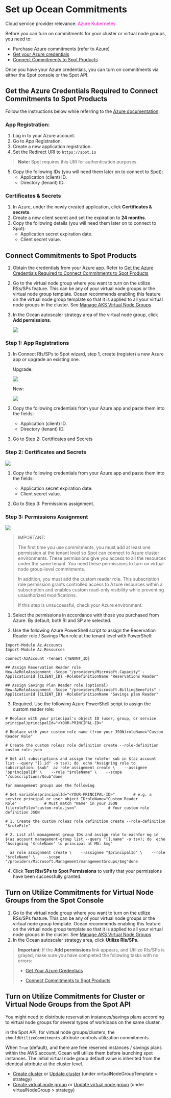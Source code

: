 <meta name="robots" content="noindex">

#  Set up Ocean Commitments

Cloud service provider relevance: <font color="#FC01CC">Azure Kubernetes</font>

Before you can turn on commitments for your cluster or virtual node groups, you need to:

*  Purchase Azure commitments (refer to Azure)
*  [Get your Azure credentials](link)
*  [Connect Commitments to Spot Products](link)

Once you have your Azure credentials, you can turn on commitments via either the Spot console or the Spot API.

##  Get the Azure Credentials Required to Connect Commitments to Spot Products

Follow the instructions below while referring to the [Azure documentation](https://learn.microsoft.com/en-us/entra/identity-platform/quickstart-register-app?tabs=certificate):

###  App Registration:

1. Log in to your Azure account.
2. Go to App Registration.
3. Create a new application registration.
4. Set the Redirect URI to `https://spot.io`

>**Note:** Spot requires this URI for authentication purposes.

5. Copy the following IDs (you will need them later on to connect to Spot):
   * Application (client) ID.
   * Directory (tenant) ID.

###  Certificates & Secrets

1.  In Azure, under the newly created application, click **Certificates & secrets**.
2.  Create a new client secret and set the expiration to **24 months**.
3.  Copy the following details (you will need them later on to connect to Spot):
    * Application secret expiration date.
    * Client secret value.


##  Connect Commitments to Spot Products

1.  Obtain the credentials from your Azure app. Refer to [Get the Azure Credentials Required to Connect Commitments to Spot Products]()
2.  Go to the virtual node group where you want to turn on the utilize RSs/SPs feature. This can be any of your virtual node groups or the virtual node group template. Ocean recommends enabling this feature on the virtual node group template so that it is applied to all your virtual node groups in the cluster. See [Manage AKS Virtual Node Groups](https://docs.spot.io/ocean/tutorials/manage-virtual-nd-groups-aks)
3.  In the Ocean autoscaler strategy area of the virtual node group, click **Add permissions**.

    <img src="https://docs.spot.io/managed-instance/_media/ocean-commis-where-to-find.png" />
    
       
###  Step 1: App Registrations

1.  In Connect RIs/SPs to Spot wizard, step 1, create (register) a new Azure app or upgrade an existing one.

    Upgrade:

    <img src="https://docs.spot.io/managed-instance/_media/commitments_register-upgrade-app.png" />

    New:

    <img src="https://docs.spot.io/managed-instance/_media/commitments-register-new-app.png" />

3. Copy the following credentials from your Azure app and paste them into the fields:
   * Application (client) ID.
   * Directory (tenant) ID.

4.  Go to Step 2: Certificates and Secrets

###  Step 2: Certificates and Secrets


<img src="https://docs.spot.io/managed-instance/_media/commitments-certs-and-secrets.png" />
    
1. Copy the following credentials from your Azure app and paste them into the fields:
   * Application secret expiration date.
   * Client secret value. 

2.  Go to Step 3: Permissions assignment.

###  Step 3: Permissions Assignment


<img src="https://docs.spot.io/managed-instance/_media/commitments-permss-with-reader.png" />

>IMPORTANT:
>
>The first time you use commitments, you must add at least one permission at the tenant level so Spot can connect to Azure cluster environments.
These permissions give you access to all the resources under the same tenant. You need these permissions to turn on virtual node group-level commitments.
>
>In addition, you must add the custom reader role. This subscription role permission grants controlled access to Azure resources within a subscription and enables custom read-only visibility while preventing unauthorized modifications.
>
>If this step is unsuccessful, check your Azure environment.

1.  Select the permissions in accordance with those you purchased from Azure. By default, both RI and SP are selected.

2.  Use the following Azure PowerShell script to assign the Reservation Reader role / Savings Plan role at the tenant level with PowerShell:

```
Import-Module Az.Accounts
Import-Module Az.Resources

Connect-AzAccount -Tenant {TENANT_ID}

## Assign Reservation Reader role
New-AzRoleAssignment -Scope "/providers/Microsoft.Capacity" -ApplicationId {CLIENT_ID} -RoleDefinitionName "Reservations Reader"

## Assign Savings Plan Reader role (optional)
New-AzRoleAssignment -Scope "/providers/Microsoft.BillingBenefits" -ApplicationId {CLIENT_ID} -RoleDefinitionName "Savings plan Reader"
```

3. Required. Use the following Azure PowerShell script to assign the custom reader role:


```
# Replace with your principal's object ID (user, group, or service principal)principalId="<YOUR-PRINCIPAL-ID>"
 
# Replace with your custom role name (from your JSON)roleName="Custom Reader Role"
 
# Create the custom roleaz role definition create --role-definition custom-role.json
 
# Get all subscriptions and assign the rolefor sub in $(az account list --query "[].id" -o tsv); do  echo "Assigning role to subscription: $sub"  az role assignment create \    --assignee "$principalId" \    --role "$roleName" \    --scope "/subscriptions/$sub"done
 
for management groups use the following
 
# Set variablesprincipalId="<YOUR-PRINCIPAL-ID>"        # e.g. a service principal or user object IDroleName="Custom Reader Role"            # Must match "Name" in your JSON fileroleFile="custom-role.json"              # Your custom role definition JSON
 
# 1. Create the custom roleaz role definition create --role-definition "$roleFile"
 
# 2. List all management group IDs and assign role to eachfor mg in $(az account management-group list --query "[].name" -o tsv); do  echo "Assigning '$roleName' to principal at MG: $mg"
 
  az role assignment create \    --assignee "$principalId" \    --role "$roleName" \    --scope "/providers/Microsoft.Management/managementGroups/$mg"done

```

4.  Click **Test RIs/SPs to Spot Permissions** to verify that your permissions have been successfully granted.
   

##  Turn on Utilize Commitments for Virtual Node Groups from the Spot Console

1. Go to the virtual node group where you want to turn on the utilize RSs/SPs feature. This can be any of your virtual node groups or the virtual node group template. Ocean recommends enabling this feature on the virtual node group template so that it is applied to all your virtual node groups in the cluster. See [Manage AKS Virtual Node Groups](https://docs.spot.io/ocean/tutorials/manage-virtual-nd-groups-aks)
2. In the Ocean autoscaler strategy area, click **Utilize RIs/SPs**.

>**Important**: If the **Add permissions** link appears, and Utilize RIs/SPs is grayed, make sure you have completed the following tasks with no errors:
>
>  - [Get Your Azure Credentials](link)
>
>  - [Connect Commitments to Spot Products](link)


## Turn on Utilize Commitments for Cluster or Virtual Node Groups from the Spot API

You might need to distribute reservation instances/savings plans according to virtual node groups for several types of workloads on the same cluster.

in the Spot API, for virtual node groups/clusters, the `shouldUtilizeCommitments` attribute controls utilization commitments. 

When `True` (default), and there are free reserved instances / savings plans within the AWS account, Ocean will utilize them before launching spot instances. 
The initial virtual node group default value is inherited from the identical attribute at the cluster level. 

* [Create cluster](https://docs.spot.io/api/#tag/Ocean-AKS/operation/oceanAKSClusterCreate) or [Update cluster](https://docs.spot.io/api/#tag/Ocean-AKS/operation/oceanAKSClusterUpdate)  (under virtualNodeGroupTemplate > strategy)
* [Create virtual node group](https://docs.spot.io/api/#tag/Ocean-AKS/operation/oceanAKSVirtualNodeGroupCreate) or [Update virtual node group](https://docs.spot.io/api/#tag/Ocean-AKS/operation/oceanAKSVirtualNodeGroupUpdate) (under virtualNodeGroup > strategy)







